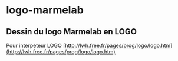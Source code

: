 # logo-marmelab


## Dessin du logo Marmelab en LOGO

Pour interpeteur LOGO [http://lwh.free.fr/pages/prog/logo/logo.htm](http://lwh.free.fr/pages/prog/logo/logo.htm)
